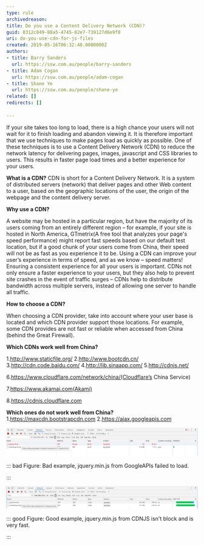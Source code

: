 ```yaml
---
type: rule
archivedreason: 
title: Do you use a Content Delivery Network (CDN)?
guid: 8312c849-88a5-4745-82e7-739127d6e9f8
uri: do-you-use-cdn-for-js-files
created: 2019-05-16T06:32:40.0000000Z
authors:
- title: Barry Sanders
  url: https://ssw.com.au/people/barry-sanders
- title: Adam Cogan
  url: https://ssw.com.au/people/adam-cogan
- title: Shane Ye
  url: https://ssw.com.au/people/shane-ye
related: []
redirects: []

---
```


If your site takes too long to load, there is a high chance your users will not wait for it to finish loading and abandon viewing it. It is therefore important that we use techniques to make pages load as quickly as possible. One of these techniques is to use a Content Delivery Network (CDN) to reduce the network latency for delivering pages, images, javascript and CSS libraries to users. This results in faster page load times and a better experience for your users.

<!--endintro-->
**What is a CDN?** 
CDN is short for a Content Delivery Network. It is a system of distributed servers (network) that deliver pages and other Web content to a user, based on the geographic locations of the user, the origin of the webpage and the content delivery server.

**Why use a CDN?** 

 A website may be hosted in a particular region, but have the majority of its users coming from an entirely different region – for example, if your site is hosted in North America, GTmetrix(A free tool that analyzes your page's speed performance) might report fast speeds based on our default test location, but if a good chunk of your users come from China, their speed will not be as fast as you experience it to be.
Using a CDN can improve your user’s experience in terms of speed, and as we know – speed matters!
Ensuring a consistent experience for all your users is important.
CDNs not only ensure a faster experience to your users, but they also help to prevent site crashes in the event of traffic surges – CDNs help to distribute bandwidth across multiple servers, instead of allowing one server to handle all traffic.





 **How to choose a CDN?** 


When choosing a CDN provider, take into account where your user base is located and which CDN provider support those locations. For example, some CDN provides are not fast or reliable when accessed from China (behind the Great Firewall).



**Which CDNs work well from China?** 

 1.http://www.staticfile.org/
2.http://www.bootcdn.cn/
3.http://cdn.code.baidu.com/
4.http://lib.sinaapp.com/
5.http://cdnjs.net/


6.https://www.cloudflare.com/network/china/(Cloudflare’s China Service)


7.https://www.akamai.com(Akami)


8.https://cdnjs.cloudflare.com 



**Which ones do not work well from China?** 
1.https://maxcdn.bootstrapcdn.com
2.https://ajax.googleapis.com


![5-28.1.png](5-28.4.png)



::: bad
Figure: Bad example, jquery.min.js from GoogleAPIs failed to load.

:::

![5-28.2.png](5-28.5.png)



::: good
Figure: Good example, jquery.min.js from CDNJS isn't block and is very fast.

:::
